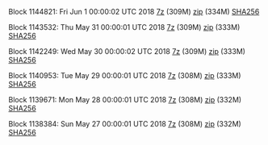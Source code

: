 Block 1144821: Fri Jun  1 00:00:02 UTC 2018 [7z](https://transfer.sh/9GV8d/bootstrap.dat.20180601.7z) (309M) [zip](https://transfer.sh/zi3SS/bootstrap.dat.20180601.zip) (334M) [SHA256](https://transfer.sh/esdV5/sha256.txt)

Block 1143532: Thu May 31 00:00:01 UTC 2018 [7z](https://transfer.sh/11F5iV/bootstrap.dat.20180531.7z) (309M) [zip](https://transfer.sh/RBQw7/bootstrap.dat.20180531.zip) (333M) [SHA256](https://transfer.sh/OscHy/sha256.txt)

Block 1142249: Wed May 30 00:00:02 UTC 2018 [7z](https://transfer.sh/saJXM/bootstrap.dat.20180530.7z) (309M) [zip](https://transfer.sh/OvhBS/bootstrap.dat.20180530.zip) (333M) [SHA256](https://transfer.sh/csYRH/sha256.txt)

Block 1140953: Tue May 29 00:00:01 UTC 2018 [7z](https://transfer.sh/HAdpj/bootstrap.dat.20180529.7z) (308M) [zip](https://transfer.sh/jIfxo/bootstrap.dat.20180529.zip) (333M) [SHA256](https://transfer.sh/10uPK1/sha256.txt)

Block 1139671: Mon May 28 00:00:01 UTC 2018 [7z](https://transfer.sh/Qz1VT/bootstrap.dat.20180528.7z) (308M) [zip](https://transfer.sh/jvzt2/bootstrap.dat.20180528.zip) (332M) [SHA256](https://transfer.sh/V1xBx/sha256.txt)

Block 1138384: Sun May 27 00:00:01 UTC 2018 [7z](https://transfer.sh/zZyZg/bootstrap.dat.20180527.7z) (308M) [zip](https://transfer.sh/que1y/bootstrap.dat.20180527.zip) (332M) [SHA256](https://transfer.sh/J8Gat/sha256.txt)
